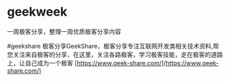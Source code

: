 # geekweek
一周极客分享，整理一周优质极客分享内容

#geekshare
极客分享GeekShare，极客分享专注互联网开发类相关技术资料,帮您关注来自极客的分享，在这里，关注各路极客，学习极客技能，走在极客的道路上，让自己成为一个极客
[https://www.geek-share.com/](https://www.geek-share.com/)
